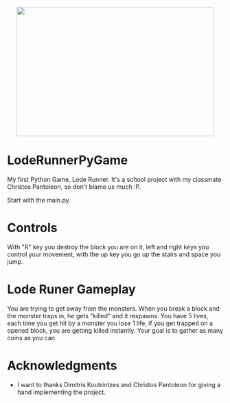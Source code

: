 <p align="center">
  <img width="460" height="300" src="https://i.imgur.com/l2oNyhr.jpg">
</p>



# LodeRunnerPyGame

My first Python Game, Lode Runner. It's a school project with my classmate Christos Pantoleon, so don't blame us much :P.

Start with the main.py.

# Controls 

With "R" key you destroy the block you are on it, left and right keys you control your movement, with the up key you go up the stairs and space you jump.

# Lode Runer Gameplay

You are trying to get away from the monsters. When you break a block and the monster traps in, he gets "killed" and it respawns. You have 5 lives, each time you get hit by a monster you lose 1 life, if you get trapped on a opened block, you are getting killed instantly. Your goal is to gather as many coins as you can. 

# Acknowledgments

* I want to thanks Dimitris Koutrintzes and Christos Pantoleon for giving a hand implementing the project. 
